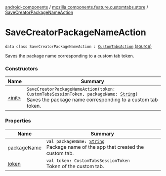 [android-components](../../index.md) / [mozilla.components.feature.customtabs.store](../index.md) / [SaveCreatorPackageNameAction](./index.md)

# SaveCreatorPackageNameAction

`data class SaveCreatorPackageNameAction : `[`CustomTabsAction`](../-custom-tabs-action/index.md) [(source)](https://github.com/mozilla-mobile/android-components/blob/master/components/feature/customtabs/src/main/java/mozilla/components/feature/customtabs/store/CustomTabsAction.kt#L22)

Saves the package name corresponding to a custom tab token.

### Constructors

| Name | Summary |
|---|---|
| [&lt;init&gt;](-init-.md) | `SaveCreatorPackageNameAction(token: CustomTabsSessionToken, packageName: `[`String`](https://kotlinlang.org/api/latest/jvm/stdlib/kotlin/-string/index.html)`)`<br>Saves the package name corresponding to a custom tab token. |

### Properties

| Name | Summary |
|---|---|
| [packageName](package-name.md) | `val packageName: `[`String`](https://kotlinlang.org/api/latest/jvm/stdlib/kotlin/-string/index.html)<br>Package name of the app that created the custom tab. |
| [token](token.md) | `val token: CustomTabsSessionToken`<br>Token of the custom tab. |
